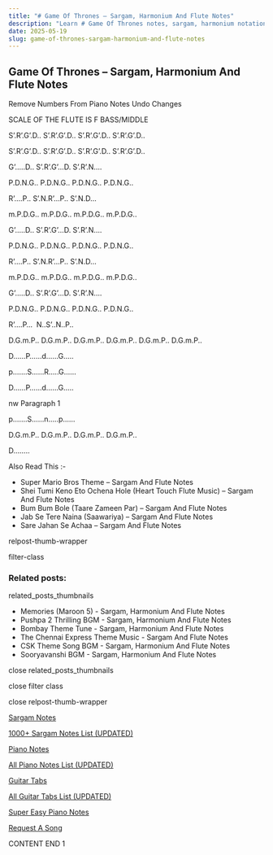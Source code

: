 ```yaml
---
title: "# Game Of Thrones – Sargam, Harmonium And Flute Notes"
description: "Learn # Game Of Thrones notes, sargam, harmonium notations and flute notes. Easy step-by-step tutorial for beginners."
date: 2025-05-19
slug: game-of-thrones-sargam-harmonium-and-flute-notes
---
```


## Game Of Thrones – Sargam, Harmonium And Flute Notes

Remove Numbers From Piano Notes
Undo Changes

SCALE OF THE FLUTE IS F BASS/MIDDLE

S’.R’.G’.D.. S’.R’.G’.D.. S’.R’.G’.D.. S’.R’.G’.D..

S’.R’.G’.D.. S’.R’.G’.D.. S’.R’.G’.D.. S’.R’.G’.D..

G’…..D.. S’.R’.G’…D. S’.R’.N….

P.D.N.G.. P.D.N.G.. P.D.N.G.. P.D.N.G..

R’….P.. S’.N.R’…P.. S’.N.D…

m.P.D.G.. m.P.D.G.. m.P.D.G.. m.P.D.G..

G’…..D.. S’.R’.G’…D. S’.R’.N….

P.D.N.G.. P.D.N.G.. P.D.N.G.. P.D.N.G..

R’….P.. S’.N.R’…P.. S’.N.D…

m.P.D.G.. m.P.D.G.. m.P.D.G.. m.P.D.G..

G’…..D.. S’.R’.G’…D. S’.R’.N….

P.D.N.G.. P.D.N.G.. P.D.N.G.. P.D.N.G..

R’….P…  N..S’..N..P..

D.G.m.P.. D.G.m.P.. D.G.m.P.. D.G.m.P.. D.G.m.P.. D.G.m.P..

D……P……d……G…..

p…….S……R…..G……

D……P……d……G…..

nw Paragraph 1

p…….S……n…..p……

D.G.m.P.. D.G.m.P.. D.G.m.P.. D.G.m.P..

D……..



Also Read This :-



* Super Mario Bros Theme – Sargam And Flute Notes
* Shei Tumi Keno Eto Ochena Hole (Heart Touch Flute Music) – Sargam And Flute Notes
* Bum Bum Bole (Taare Zameen Par) – Sargam And Flute Notes
* Jab Se Tere Naina (Saawariya) – Sargam And Flute Notes
* Sare Jahan Se Achaa – Sargam And Flute Notes



relpost-thumb-wrapper

filter-class

### Related posts:

related_posts_thumbnails

* Memories (Maroon 5) - Sargam, Harmonium And Flute Notes
* Pushpa 2 Thrilling BGM - Sargam, Harmonium And Flute Notes
* Bombay Theme Tune - Sargam, Harmonium And Flute Notes
* The Chennai Express Theme Music - Sargam And Flute Notes
* CSK Theme Song BGM - Sargam, Harmonium And Flute Notes
* Sooryavanshi BGM - Sargam, Harmonium And Flute Notes

close related_posts_thumbnails

close filter class

close relpost-thumb-wrapper

[Sargam Notes](https://www.notationsworld.com/sargam-notes.html)

[1000+ Sargam Notes List (UPDATED)](https://www.notationsworld.com/all-songs-list-sargam-notes.html)

[Piano Notes](https://www.notationsworld.com/piano-notes.html)

[All Piano Notes List (UPDATED)](https://www.notationsworld.com/all-songs-list-piano-notes.html)

[Guitar Tabs](https://www.notationsworld.com/guitar-tabs.html)

[All Guitar Tabs List (UPDATED)](https://www.notationsworld.com/all-songs-list-guitar-tabs.html)

[Super Easy Piano Notes](https://studywall.in/)

[Request A Song](https://www.notationsworld.com/request-a-song.html)

CONTENT END 1

